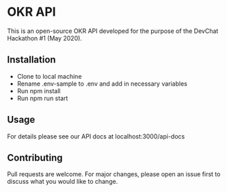 # OKR API

This is an open-source OKR API developed for the purpose of the DevChat Hackathon #1 (May 2020).

## Installation

-   Clone to local machine
-   Rename .env-sample to .env and add in necessary variables
-   Run npm install
-   Run npm run start

## Usage

For details please see our API docs at
localhost:3000/api-docs

## Contributing

Pull requests are welcome. For major changes, please open an issue first to discuss what you would like to change.
